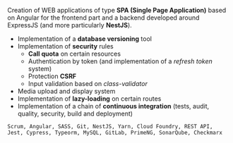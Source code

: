 Creation of WEB applications of type **SPA (Single Page Application)** based on Angular for the frontend part and a backend developed around ExpressJS (and more particularly **NestJS**).

- Implementation of a **database versioning** tool
- Implementation of **security** rules
  - **Call quota** on certain resources
  - Authentication by token (and implementation of a *refresh token* system)
  - Protection **CSRF**
  - Input validation based on *class-validator*
- Media upload and display system
- Implementation of **lazy-loading** on certain routes
- Implementation of a chain of **continuous integration** (tests, audit, quality, security, build and deployment)

```text
Scrum, Angular, SASS, Git, NestJS, Yarn, Cloud Foundry, REST API, Jest, Cypress, Typeorm, MySQL, GitLab, PrimeNG, SonarQube, Checkmarx
```